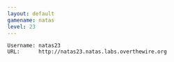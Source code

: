 ```yaml
---
layout: default
gamename: natas
level: 23
---
```

    Username: natas23
    URL:      http://natas23.natas.labs.overthewire.org
